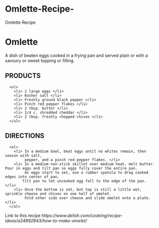 # Omlette-Recipe-
Omlette Recipe
<html> 

  <head> 
   <title> Lists </title> 
  </head> 

 <body> 

  <h1> Omlette </h1> 
  <p> A dish of beaten eggs cooked in a frying pan and served plain or with a savoury or sweet topping or filling. </p> 

  <h2> PRODUCTS </h2> 

      <ul> 
        <li> 2 large eggs </li> 
        <li> Kosher salt </li>
        <li> Freshly ground black pepper </li> 
        <li> Pinch red pepper flakes </li>
        <li> 2 tbsp. butter </li> 
        <li> 1/4 c. shredded cheddar </li>
        <li> 2 tbsp. freshly chopped chives </li> 
      </ul>  

  <h2> DIRECTIONS </h2> 

      <ol> 
        <li> In a medium bowl, beat eggs until no whites remain, then season with salt, 
             pepper, and a pinch red pepper flakes. </li> 
        <li> In a medium non-stick skillet over medium heat, melt butter. Pour in eggs and tilt pan so eggs fully cover the entire pan.
             As eggs start to set, use a rubber spatula to drag cooked edges into center of pan. 
            Tilt pan to let uncooked egg fall to the edge of the pan. </li>
        <li> Once the bottom is set, but top is still a little wet, sprinkle cheese and chives on one half of omelet. 
             Fold other side over cheese and slide omelet onto a plate. </li>
      </ol> 
 
   <p> Link to this recipe <cite> https://www.delish.com/cooking/recipe-ideas/a24892843/how-to-make-omelet/ </cite> 

 </body>

</html>   
